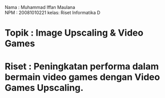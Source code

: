 Nama : Muhammad Iffan Maulana <br/>
NPM  : 20081010221
kelas: Riset Informatika D

# Topik : Image Upscaling & Video Games

# Riset : Peningkatan performa dalam bermain video games dengan Video Games Upscaling.
